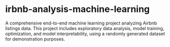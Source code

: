 # irbnb-analysis-machine-learning
A comprehensive end-to-end machine learning project analyzing Airbnb listings data. This project includes exploratory data analysis, model training, optimization, and model interpretability, using a randomly generated dataset for demonstration purposes.
